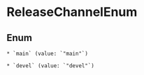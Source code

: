 
# ReleaseChannelEnum

## Enum


    * `main` (value: `"main"`)

    * `devel` (value: `"devel"`)



